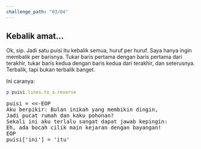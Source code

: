 ```yaml
---
challenge_path: "03/04"
---
```


## Kebalik amat…

Ok, sip. Jadi satu puisi itu kebalik semua, huruf per huruf. Saya hanya ingin membalik per barisnya. Tukar baris pertama dengan baris pertama dari terakhir, tukar baris kedua dengan baris kedua dari terakhir, dan seterusnya. Terbalik, tapi bukan terbalik banget.

Ini caranya:

```ruby
p puisi.lines.to_a.reverse
```

<pre id="code-prefill">
puisi = <<-EOP
Aku berpikir: Bulan inikah yang membikin dingin,
Jadi pucat rumah dan kaku pohonan?
Sekali ini aku terlalu sangat dapat jawab kepingin:
Eh, ada bocah cilik main kejaran dengan bayangan!
EOP
puisi['ini'] = 'itu'
</pre>
